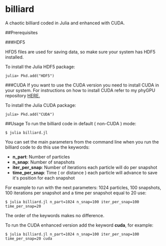 # billiard
A chaotic billiard coded in Julia and enhanced with CUDA.

##Prerequisites

###HDF5

HFD5 files are used for saving data, so make sure your system has HDF5 installed.

To install the Julia HDF5 package:
```
julia> Pkd.add("HDF5")
```
###CUDA
If you want to use the CUDA version you need to install CUDA in your system. For instructions on how to install CUDA refer to my phyGPU repository [HERE.](https://github.com/bvillasen/phyGPU)

To install the Julia CUDA package:
```
julia> Pkd.add("CUDA")
```

##Usage
To run the billiard code in default ( non-CUDA ) mode:
```
$ julia billiard.jl
```
You can set the main parameters from the command line when you run the billiard code to do this use the keywords:
* **n_part**:  Number of particles
* **n_snap**:  Number of snapshots
* **iter_per_snap**:  Number of iterations each particle will do per snapshot
* **time_per_snap**:  Time ( or distance ) each particle will advance to save it's position for each snapshot

For example to run with the next parameters: 1024 particles, 100 snapshots, 100 iterations per snapshot and a time per snapshot equal to 20 use:
```
$ julia billiard.jl n_part=1024 n_snap=100 iter_per_snap=100 time_per_snap=20
```

The order of the keywords makes no difference.

To run the CUDA enhanced version add the keyword **cuda**, for example:
```
$ julia billiard.jl n_part=1024 n_snap=100 iter_per_snap=100 time_per_snap=20 cuda
```
